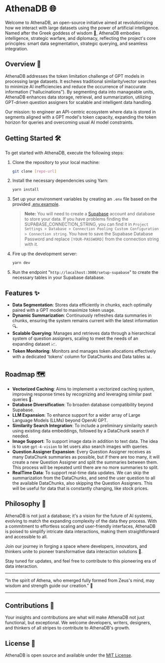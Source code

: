 # AthenaDB 🌐

Welcome to AthenaDB, an open-source initiative aimed at revolutionizing how we interact with large datasets using the power of artificial intelligence. Named after the Greek goddess of wisdom 🦉, AthenaDB embodies intelligence, strategic warfare, and diplomacy, reflecting the project's core principles: smart data segmentation, strategic querying, and seamless integration.

## Overview 📜

AthenaDB addresses the token limitation challenge of GPT models in processing large datasets. It eschews traditional similarity/vector searches to minimize AI inefficiencies and reduce the occurrence of inaccurate information ("hallucinations"). By segmenting data into manageable units, AthenaDB enhances data storage, retrieval, and summarization, utilizing GPT-driven question assigners for scalable and intelligent data handling.

Our mission: to engineer an API-centric ecosystem where data is stored in segments aligned with a GPT model's token capacity, expanding the token horizon for queries and overcoming usual AI model constraints.

## Getting Started 🛠️

To get started with AthenaDB, execute the following steps:

1. Clone the repository to your local machine:

   ```bash
   git clone [repo-url]
   ```

2. Install the necessary dependencies using Yarn:

   ```bash
   yarn install
   ```

3. Set up your environment variables by creating an `.env` file based on the provided [.env.example](.env.example).
   <br>

   > **Note:** You will need to create a [Supabase](https://supabase.io/) account and database to store your data. If you have problems finding the SUPABASE_CONNECTION_STRING, you can find it in `Project Settings > Database > Connection Pooling Custom Configuration > Connection string`. You have to save the Supabase Database Password and replace `[YOUR-PASSWORD]` from the connection string with it.

4. Fire up the development server:

   ```bash
   yarn dev
   ```

5. Run the endpoint "`http://localhost:3000/setup-supabase`" to create the necessary tables in your Supabase database.

## Features ✨

- **Data Segmentation**: Stores data efficiently in chunks, each optimally paired with a GPT model to maximize token usage.
- **Dynamic Summarization**: Continuously refreshes data summaries in chunks, ensuring the system remains current with the latest information 🔍.
- **Scalable Querying**: Manages and retrieves data through a hierarchical system of question assigners, scaling to meet the needs of an expanding dataset 📈.
- **Token Monitoring**: Monitors and manages token allocations effectively with a dedicated 'tokens' column for DataChunks and Data tables 📊.

## Roadmap 🗺️

- **Vectorized Caching**: Aims to implement a vectorized caching system, improving response times by recognizing and leveraging similar past queries 💨.
- **Database Diversification**: To broaden database compatibility beyond Supabase.
- **LLM Expansion**: To enhance support for a wider array of Large Language Models (LLMs) beyond OpenAI GPT.
- **Similarity Search Integration**: To include a preliminary similarity search using existing data embeddings, followed by a DataChunk search if needed.
- **Image Support**: To support image data in addition to text data. The idea is to use `gpt-4-vision` to let users also search images with queries.
- **Question Assigner Expansion**: Every Question Assigner receives as many DataChunk summaries as possible, but if there are too many, it will create a new Question Assigner and split the summaries between them. This process will be repeated until there are no more summaries to split.
- **RealTime Data**: To support real-time data updates. We can skip the summarization from the DataChunks, and send the user question to all the available DataChunks, also skipping the Question Assigners. This will be useful for data that is constantly changing, like stock prices.

## Philosophy 🤔

AthenaDB is not just a database; it's a vision for the future of AI systems, evolving to match the expanding complexity of the data they process. With a commitment to effortless scaling and user-friendly interfaces, AthenaDB is poised to simplify intricate data interactions, making them straightforward and accessible to all.

Join our journey in forging a space where developers, innovators, and thinkers unite to pioneer transformative data interaction solutions 💪.

Stay tuned for updates, and feel free to contribute to this pioneering era of data interaction.

---

"In the spirit of Athena, who emerged fully formed from Zeus's mind, may wisdom and strength guide our creation." 🌟

---

## Contributions 🤝

Your insights and contributions are what will make AthenaDB not just functional, but exceptional. We welcome developers, writers, designers, and thinkers of all stripes to contribute to AthenaDB's growth.

## License 📄

AthenaDB is open source and available under the [MIT License](LICENSE).
